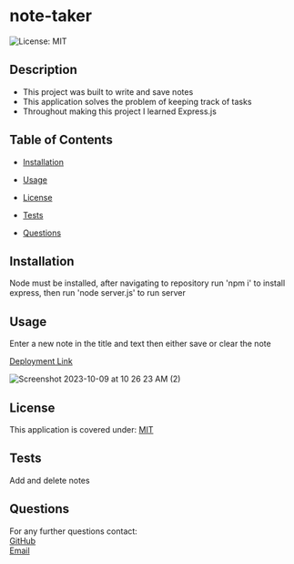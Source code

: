 # note-taker
![License: MIT](https://img.shields.io/badge/License-MIT-yellow.svg)

## Description
* This project was built to write and save notes
* This application solves the problem of keeping track of tasks
* Throughout making this project I learned Express.js

## Table of Contents
* [Installation](#installation)
* [Usage](#usage)

* [License](#license)

* [Tests](#tests)
* [Questions](#questions)

## Installation
Node must be installed, after navigating to repository run 'npm i' to install express, then run 'node server.js' to run server

## Usage
Enter a new note in the title and text then either save or clear the note

[Deployment Link]()

![Screenshot 2023-10-09 at 10 26 23 AM (2)](https://github.com/BrianPizz/note-taker/assets/138056153/b092670c-cc76-40b8-938e-c2115096032d)





## License
This application is covered under:
[MIT](https://choosealicense.com/licenses/mit/)



## Tests
Add and delete notes

## Questions

For any further questions contact:  
[GitHub](https://github.com/BrianPizz)  
[Email](mailto:bpizzimentijr@outlook.com)
